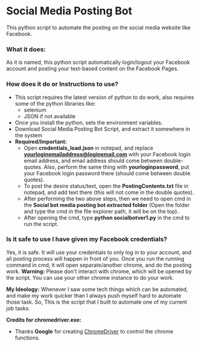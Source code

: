 # Social Media Posting Bot
This python script to automate the posting on the social media website like Facebook.

### What it does:
As it is named, this python script automatically login/logout your Facebook account and posting your text-based content on the Facebook Pages.

### How does it do or Instructions to use?
- This script requires the latest version of python to do work, also requires some of the python libraries like:
  - selenium
  - JSON if not available
- Once you install the python, sets the environment variables.
- Download Social Media Posting Bot Script, and extract it somewhere in the system
- **Required/Important:**
  - Open **credentials_load.json** in notepad, and replace **yourloginemailaddress@loginemail.com** with your Facebook login email address, and email address should come between double-quotes. Also, perform the same thing with **yourloginpassword**, put your Facebook login password there (should come between double quotes).
  - To post the desire status/text, open the **PostingContents.txt** file in notepad, and add text there (this will not come in the double quotes).
  - After performing the two above steps, then we need to open cmd in the **Social bot media posting bot extracted folder** (Open the folder and type the cmd in the file explorer path, it will be on the top).
  - After opening the cmd, type **python socialbotver1.py** in the cmd to run the script.

### Is it safe to use I have given my Facebook credentials?
Yes, it is safe. It will use your credentials to only log in to your account, and all posting process will happen in front of you. Once you run the running command in cmd, it will open separate/another chrome, and do the posting work.
**Warning:** Please don't interact with chrome, which will be opened by the script. You can use your other chrome instance to do your work.

**My Ideology:** Whenever I saw some tech things which can be automated, and make my work quicker than I always push myself hard to automate those task. So, This is the script that I built to automate one of my current job tasks.

**Credits for chromedriver.exe:**
- Thanks **Google** for creating <a href="https://chromedriver.chromium.org/">ChromeDriver</a> to control the chrome functions.

